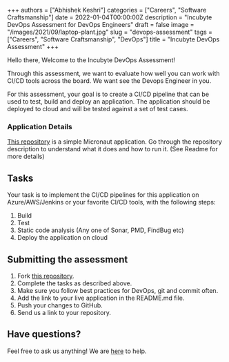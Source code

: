 +++
authors = ["Abhishek Keshri"]
categories = ["Careers", "Software Craftsmanship"]
date = 2022-01-04T00:00:00Z
description = "Incubyte DevOps Assessment for DevOps Engineers"
draft = false
image = "/images/2021/09/laptop-plant.jpg"
slug = "devops-assessment"
tags = ["Careers", "Software Craftsmanship", "DevOps"]
title = "Incubyte DevOps Assessment"
+++

Hello there, Welcome to the Incubyte DevOps Assessment!

Through this assessment, we want to evaluate how well you can work with CI/CD tools across the board.
We want see the Devops Engineer in you.

For this assessment, your goal is to create a CI/CD pipeline that can be used to test, build and deploy an application.
The application should be deployed to cloud and will be tested against a set of test cases.

### Application Details

[This repository](https://github.com/incubyte/ci-cd-kata/) is a simple Micronaut application.
Go through the repository description to understand what it does and how to run it. (See Readme for more details)

## Tasks

Your task is to implement the CI/CD pipelines for this application on Azure/AWS/Jenkins or your favorite CI/CD tools, with the following steps:

1. Build
2. Test
3. Static code analysis (Any one of Sonar, PMD, FindBug etc)
4. Deploy the application on cloud

## Submitting the assessment

1. Fork [this repository](https://github.com/incubyte/ci-cd-kata/).
2. Complete the tasks as described above.
3. Make sure you follow best practices for DevOps, git and commit often.
4. Add the link to your live application in the README.md file.
5. Push your changes to GitHub.
6. Send us a link to your repository.

## Have questions?

Feel free to ask us anything! We are [here](mailto:careers@incubyte.co) to help.
